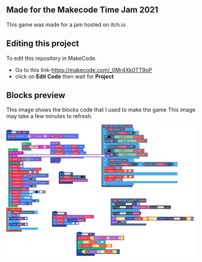  
## Made for the Makecode Time Jam 2021 
This game was made for a jam hosted on itch.io
## Editing this project 

To edit this repository in MakeCode.

* Go to this link-https://makecode.com/_0Mr4Xk0TT9oP
* click on **Edit Code** then wait for **Project**

## Blocks preview

This image shows the blocks code that I used to make the game
This image may take a few minutes to refresh.

![A rendered view of the blocks](https://github.com/coderbrodev/office-rush/raw/master/.github/makecode/blocks.png)

